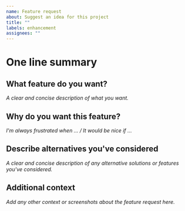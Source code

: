 ```yaml
---
name: Feature request
about: Suggest an idea for this project
title: ""
labels: enhancement
assignees: ""
---
```


# One line summary

## What feature do you want?

_A clear and concise description of what you want._

## Why do you want this feature?

_I'm always frustrated when ... / It would be nice if ..._

## Describe alternatives you've considered

_A clear and concise description of any alternative solutions or features you've considered._

## Additional context

_Add any other context or screenshots about the feature request here._
